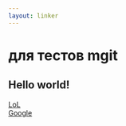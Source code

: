 ```yaml
---
layout: linker
---
```


# для тестов mgit
## Hello world!
[LoL](/)  
[Google](http://google.com)



<script async src="https://comments.app/js/widget.js?2" data-comments-app-website="zuRUPyyL" data-limit="5"></script>
